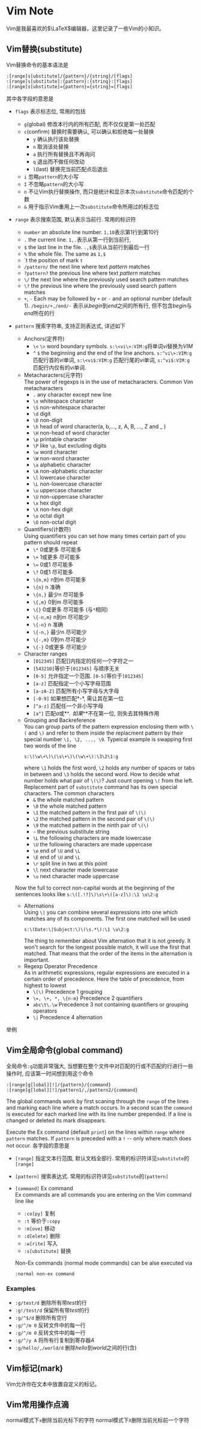 # Vim Note

Vim是我最喜欢的$\LaTeX$编辑器，这里记录了一些Vim的小知识。

## Vim替换(substitute)

Vim替换命令的基本语法是

    :[range]s[ubstitute]/{pattern}/{string}/[flags]
    :[range]s[ubstitute]:{pattern}:{string}:[flags]
    :[range]s[ubstitute]={pattern}={string}=[flags]

其中各字段的意思是
* `flags` 表示标志位, 常用的包括
    - `g`(global) 修改本行内的所有匹配, 而不仅仅是第一处匹配
    - `c`(confirm) 替换时需要确认, 可以确认和拒绝每一处替换
        + `y` 确认执行该处替换
        + `n` 取消该处替换
        + `a` 执行所有替换且不再询问
        + `q` 退出而不做任何改动
        + `l`(last) 替换完当前匹配点后退出
    - `i` 忽略`pattern`的大小写
    - `I` 不忽略`pattern`的大小写
    - `n` 不让Vim执行替换操作, 而只是统计和显示本次`substitute`命令匹配的个数
    - `&` 用于指示Vim重用上一次`substitute`命令所用过的标志位

* `range` 表示搜索范围, 默认表示当前行. 常用的标识符
    - `number` an absolute line number. `1,10`表示第1行到第10行
    - `.` the current line. `1,.`表示从第一行到当前行,
    - `$` the last line in the file. `.,$`表示从当前行到最后一行
    - `%` the whole file. The same as `1,$`
    - \`t the position of mark `t`
    - `/pattern/` the next line where text *pattern* matches
    - `?pattern?` the previous line where text *pattern* matches
    - `\/` the next line where the previously used search pattern matches
    - `\?` the previous line where the previously used search pattern matches
    - `+`, `-` Each may be followed by `+` or `-` and an optional number
      (default 1). `/begin/+,/end/-` 表示从*begin*到*end*之间的所有行,
      但不包含*begin*与*end*所在的行
* `pattern` 搜索字符串, 支持正则表达式, 详述如下
    - Anchors(定界符)
        + `\<` `\>` word boundary symbols. `s:\<vi\>:VIM:g`将单词*vi*替换为*VIM*
        + `^` `$` the beginning and the end of the line anchors.
          `s:^vi\>:VIM:g` 匹配行首的*vi*单词,
          `s:\<vi$:VIM:g` 匹配行尾的*vi*单词,
          `s:^vi$:VIM:g` 匹配行内仅有的*vi*单词.
    - Metacharacters(元字符)  
        The power of regexps is in the use of
        metacharacters. Common Vim metacharacters
        + `.` any character except new line
        + `\s` whitespace character
        + `\S` non-whitespace character
        + `\d` digit
        + `\D` non-digit
        + `\h` head of word character(a, b,..., z, A, B, ..., Z and _ )
        + `\H` non-head of word character
        + `\p` printable character
        + `\P` like `\p`, but excluding digits
        + `\w` word character
        + `\W` non-word character
        + `\a` alphabetic character
        + `\A` non-alphabetic character
        + `\l` lowercase character
        + `\L` non-lowercase character
        + `\u` uppercase character
        + `\U` non-uppercase character
        + `\x` hex digit
        + `\X` non-hex digit
        + `\o` octal digit
        + `\O` non-octal digit
    - Quantifiers(计数符)  
        Using quantifiers you can set how many
        times certain part of you pattern should repeat
        + `\*`      0或更多  尽可能多
        + `\+`      1或更多  尽可能多
        + `\=`      0或1     尽可能多
        + `\?`      0或1     尽可能多
        + `\{n,m}`  n到m     尽可能多
        + `\{n}`    n        准确
        + `\{n,}`   最少n    尽可能多
        + `\{,m}`   0到m     尽可能多
        + `\{}`     0或更多  尽可能多 (与`*`相同)
        + `\{-n,m}` n到m     尽可能少
        + `\{-n}`   n        准确
        + `\{-n,}`  最少n    尽可能少
        + `\{-,m}`  0到m     尽可能少
        + `\{-}`    0或更多  尽可能少
    - Character ranges
        + `[012345]`    匹配[]内指定的任何一个字符之一
        + `[543210]`等价于`[012345]`    与顺序无关
        + `[0-5]`       允许指定一个范围. `[0-5]`等价于`[012345]`
        + `[a-z]`       匹配指定一个小写字母范围
        + `[a-zA-Z]`    匹配所有小写字母与大字母
        + `[-0-9]`      如果想匹配*-*, 需让其在第一位
        + `[^a-z]`      匹配任一个非小写字母
        + `[a^]`        匹配*a*或*^*. 如果*^*不在第一位, 则失去其特殊作用
    - Grouping and Backreference  
        You can group parts of the pattern expression enclosing them with
        `\(` and `\)` and refer to them inside the replacment pattern by
        their special number `\1, \2, ..., \9`. Typeical example is swapping
        first two words of the line
        ```
        s:\(\w\+\)\(\s\+\)\(\w\+\):\3\2\1:g
        ```
        where `\1` holds the first word, `\2` holds any number of spaces or
        tabs in between and `\3` holds the second word. How to decide what
        number holds what pair of `\(\)`? Just count opening `\(` from the
        left. Replacement part of `substitute` command has its own special
        characters. The common characters
        + `&`   the whole matched pattern
        + `\0`  the whole matched pattern
        + `\1`  the matched pattern in the first pair of `\(\)`
        + `\2`  the matched pattern in the second pair of `\(\)`
        + `\9`  the matched pattern in the ninth pair of `\(\)`
        + `~`   the previous substitute string
        + `\L`  the following characters are made lowercase
        + `\U`  the following characters are made uppercase
        + `\e`  end of `\U` and `\L`
        + `\E`  end of `\U` and `\L`
        + `\r`  split line in two at this point
        + `\l`  next character made lowercase
        + `\u`  next character made uppercase

    Now the full  to correct non-capital words at the beginning of the
    sentences looks like
        ```
        s:\([.!?]\)\s\+\([a-z]\):\1 \u\2:g
        ```
    - Alternations  
        Using `\|` you can combine several expressions into one which
        matches any of its components. The first one matched will be used
        ```
        s:\(Date:\|Subject:\)\(\s.*\):\1 \u\2:g
        ```
        The thing to remember about Vim alternation that it is not greedy.
        It won't search for the longest possible match, it will use the
        first that matched. That means that the order of the items in the
        alternation is important.
    - Regexp Operator Precedence  
        As in arithmetic expressions, regular expressions are executed in
        a certain order of precedence. Here the table of precedence,
        from highest to lowest
        + `\(\)`                Precedence 1        grouping
        + `\=, \+, *, \{n-m}`   Precedence 2        quantifiers
        + `abc\t\.\w`           Precedence 3        not containing quantifiers or grouping operators
        + `\|`                  Precedence 4        alternation

举例


## Vim全局命令(global command)

全局命令`:g`功能非常强大, 当想要在整个文件中对匹配的行或不匹配的行进行一些
操作时, 应该第一时间想到用这个命令

    :[range]g[lobal][!]/{pattern}/{command}
    :[range]g[lobal][!]/pattern1/,/pattern2/{command}

The global commands work by first scaning through the `range` of the lines
and marking each line where a match occurs. In a second scan the `command`
is executed for each marked line with its line number prepended. If a line
is changed or deleted its mark disappears.

Execute the Ex command (default `print`) on the lines within `range` where
`pattern` matches. If `pattern` is preceded with a `!` -- only where match
does not occur. 各字段的意思是
* `[range]` 指定文本行范围, 默认文档全部行. 常用的标识符详见`substitute`的
    `[range]`
* `[pattern]` 搜索表达式. 常用的标识符详见`substitute`的`[pattern]`
* `[command]` Ex command  
    Ex commands are all commands you are entering on
    the Vim command line like
    - `:co[py]`         复制
    - `:t`              等价于`:copy`
    - `:m[ove]`         移动
    - `:d[elete]`       删除
    - `:w[rite]`        写入
    - `:s[ubstitute]`   替换

    Non-Ex commands (normal mode commands) can be alse executed via
    ```
    :normal non-ex command
    ```

### Examples

* `:g/test/d`   删除所有带*test*的行
* `:g!/test/d`  保留所有带*test*的行
* `:g/^$/d`     删除所有空行
* `:g/^/m 0`    反转文件中的每一行
* `:g/^/m 0`    反转文件中的每一行
* `:g/^/y A`    将所有行复制到寄存器*A*
* `:g/hello/,/world/d`   删除*hello*到*world*之间的行(含)

## Vim标记(mark)

Vim允许你在文本中放置自定义的标记。

## Vim常用操作点滴

normal模式下`x`删除当前光标下的字符
normal模式下`X`删除当前光标前一个字符
